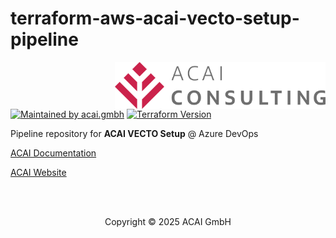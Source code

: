 # terraform-aws-acai-vecto-setup-pipeline

<!-- LOGO -->
<a href="https://acai.gmbh">    
  <img src="https://github.com/acai-consulting/acai.public/raw/main/logo/logo_github_readme.png" alt="acai logo" title="ACAI" align="right" height="75" />
</a>

<!-- SHIELDS -->
[![Maintained by acai.gmbh][acai-shield]][acai-url]
[![Terraform Version][terraform-version-shield]][terraform-version-url]

Pipeline repository for **ACAI VECTO Setup** @ Azure DevOps

[ACAI Documentation](https://docs.acai.gmbh/solution-vecto/10_overview/)

[ACAI Website](https://acai.gmbh/solutions/vecto/)

<br />
<br />
<p align="center">Copyright &copy; 2025 ACAI GmbH</p>

<!-- MARKDOWN LINKS & IMAGES -->
[acai-shield]: https://img.shields.io/badge/maintained_by-acai.gmbh-CB224B?style=flat
[acai-url]: https://acai.gmbh
[terraform-version-shield]: https://img.shields.io/badge/terraform-%3E%3D1.5.7-blue.svg?style=flat&color=blueviolet
[terraform-version-url]: https://developer.hashicorp.com/terraform